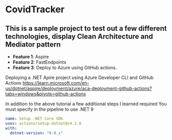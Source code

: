 # CovidTracker

## This is a sample project to test out a few different technologies, display Clean Architecture and Mediator pattern

- **Feature 1**: Aspire
- **Feature 2**: FastEndpoints
- **Feature 3**: Deploy to Azure using GitHub actions.

Deploying a .NET Apire project using Azure Developer CLI and GitHub Actions
https://learn.microsoft.com/en-us/dotnet/aspire/deployment/azure/aca-deployment-github-actions?tabs=windows&pivots=github-actions

In addition to the above tutorial a few additional steps I learned required
You must specify in the pipeline to use .NET 9

```yaml
name: Setup .NET Core SDK
uses: actions/setup-dotnet@v4.2.0
with:
  dotnet-version: "9.0.x"
```

